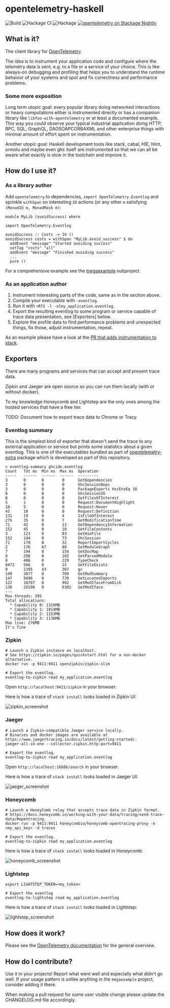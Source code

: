 # opentelemetry-haskell

![Build](https://github.com/ethercrow/opentelemetry-haskell/workflows/Build/badge.svg)
![Hackage CI](https://matrix.hackage.haskell.org/api/v2/packages/opentelemetry/badge)
![Hackage](https://img.shields.io/hackage/v/opentelemetry)
[![opentelemetry on Stackage Nightly](http://stackage.org/package/opentelemetry/badge/nightly)](http://stackage.org/nightly/package/opentelemetry)

## What is it?

The client library for [OpenTelemetry](https://opentelemetry.io).

The idea is to instrument your application code and configure where the telemetry data is sent, e.g. to a file or a service of your choice. This is like always-on debugging and profiling that helps you to understand the runtime behavior of your systems and spot and fix correctness and performance problems.

### Some more exposition

Long term utopic goal: every popular library doing networked interactions or heavy computations either is instrumented directly or has a companion library like `libfoo-with-opentelemetry` or at least a documented example. This way you could observe your typical industrial application doing HTTP, RPC, SQL, GraphQL, DAOSOAPCORBAXML and other enterprise things with minimal amount of effort spent on instrumentation.

Another utopic goal: Haskell development tools like stack, cabal, HIE, hlint, ormolu and maybe even ghc itself are instrumented so that we can all be aware what exactly is slow in the toolchain and improve it.

## How do I use it?

### As a library author

Add `opentelemetry` to dependencies, `import OpenTelemetry.Eventlog` and sprinkle `withSpan` on interesting `IO` actions (or any other `m` satisfying `(MonadIO m, MonadMask m)`:

```
module MyLib (avoidSuccess) where

import OpenTelemetry.Eventlog

avoidSuccess :: Costs -> IO ()
avoidSuccess costs = withSpan "MyLib.avoid_success" $ do
  addEvent "message" "Started avoiding success"
  setTag "costs" "all"
  addEvent "message" "Finished avoiding success"
  ...
  pure ()
```

For a comprehensive example see the [megaexample](megaexample/README.md) subproject.

### As an application author

1. Instrument interesting parts of the code, same as in the section above.
2. Compile your executable with `-eventlog`.
3. Run it with `+RTS -l -olmy_application.eventlog`.
4. Export the resulting eventlog to some program or service capable of trace data presentation, see [Exporters] below.
5. Explore the profile data to find performance problems and unexpected things, fix those, adjust instrumentation, repeat.

As an example please have a look at the [PR that adds instrumentation to stack](https://github.com/commercialhaskell/stack/pull/5260/files).

## Exporters

There are many programs and services that can accept and present trace data.

Zipkin and Jaeger are open source so you can run them locally (with or without docker).

To my knowledge Honeycomb and Lightstep are the only ones among the hosted services that have
a free tier.

TODO: Document how to export trace data to Chrome or Tracy.

### Eventlog summary

This is the simplest kind of exporter that doesn't send the trace to
any external application or service but prints some statistics about a
given eventlog. This is one of the executables bundled as part of
[opentelemetry-extra](https://hackage.haskell.org/package/opentelemetry-extra
"opentelemetry-extra") package which is developed as part of this
repository.

```
> eventlog-summary ghcide.eventlog
Count	Tot ms	Min ms	Max ms	Operation
-----	------	------	------	---------
3       0       0        0      GetDependencies
3       0       0        0      GhcSessionDeps
3       0       0        0      PackageExports HscEnvEq 18
8       0       0        0      GhcSessionIO
8       0       0        0      GetFilesOfInterest
5       1       0        0      Request:DocumentHighlight
18      5       0        0      Request:Hover
45      10      0        0      Request:Definition
131     19      0        4      IsFileOfInterest
275     35      0        7      GetModificationTime
71      42      0        13     GetDependencyInformation
152     45      0        10     GetFileContents
3       123     0        83     GetHieFile
152     144     0        73     GhcSession
71      170     0        32     ReportImportCycles
2       176     87       88     GetModuleGraph
7       194     0        154    GetDocMap
8       298     0        182    GetParsedModule
8       486     0        229    TypeCheck
8472    566     0        15     GetFileExists
9       1395    43       367    gc
149     3877    0        709    GetModSummary
147     9496    0        739    GetLocatedImports
122     18707   0        902    GetModIfaceFromDisk
130     28106   0        6302   GetModIface
---
Max threads: 395
Total allocations:
  * Capability 0: 1316MB
  * Capability 1: 1814MB
  * Capability 2: 1153MB
  * Capability 3: 1136MB
Max live: 276MB
It's fine
```

### Zipkin

```
# Launch a Zipkin instance on localhost.
# See https://zipkin.io/pages/quickstart.html for a non-docker alternative.
docker run -p 9411:9411 openzipkin/zipkin-slim

# Export the eventlog.
eventlog-to-zipkin read my_application.eventlog
```

Open `http://localhost:9411/zipkin` in your browser.

Here is how a trace of `stack install` looks loaded in Zipkin UI:

![zipkin_screenshot](https://i.imgur.com/1AoxuvX.png)

### Jaeger

```
# Launch a Zipkin-compatible Jaeger service locally.
# Binaries and docker images are available at https://www.jaegertracing.io/docs/latest/getting-started/.
jaeger-all-in-one --collector.zipkin.http-port=9411

# Export the eventlog.
eventlog-to-zipkin read my_application.eventlog
```

Open `http://localhost:16686/search` in your browser.

Here is how a trace of `stack install` looks loaded in Jaeger UI:

![jaeger_screenshot](https://i.imgur.com/vyz9zsg.png)

### Honeycomb

```
# Launch a HoneyComb relay that accepts trace data in Zipkin format.
# https://docs.honeycomb.io/working-with-your-data/tracing/send-trace-data/#opentracing.
docker run -p 9411:9411 honeycombio/honeycomb-opentracing-proxy -k <my_api_key> -d traces

# Export the eventlog.
eventlog-to-zipkin read my_application.eventlog
```

Here is how a trace of `stack install` looks loaded in Honeycomb:

![honeycomb_screenshot](https://i.imgur.com/bNzfga7.png)

### Lightstep

```
export LIGHTSTEP_TOKEN=<my_token>

# Export the eventlog
eventlog-to-lightstep read my_application.eventlog
```

Here is how a trace of `stack install` looks loaded in Lightstep:

![lightstep_screenshot](https://i.imgur.com/GVNrHR9.png)

## How does it work?

Please see the [OpenTelemetry documentation](https://github.com/open-telemetry/opentelemetry-specification/blob/master/specification/overview.md) for the general overview.

## How do I contribute?

Use it in your projects! Report what went well and especially what didn't go
well. If your usage pattern is unlike anything in the `megaexample` project,
consider adding it there.

When making a pull request for some user visible change please update the
CHANGELOG.md file accordingly.

